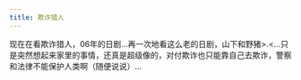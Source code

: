 ```yaml
---
title: 欺诈猎人
---
```


现在在看欺诈猎人，06年的日剧...再一次地看这么老的日剧，山下和野猪>.<...只是突然想起来家里的事情，还真是超级像的，对付欺诈也只能靠自己去欺诈，警察和法律不能保护人类啊（随便说说）...